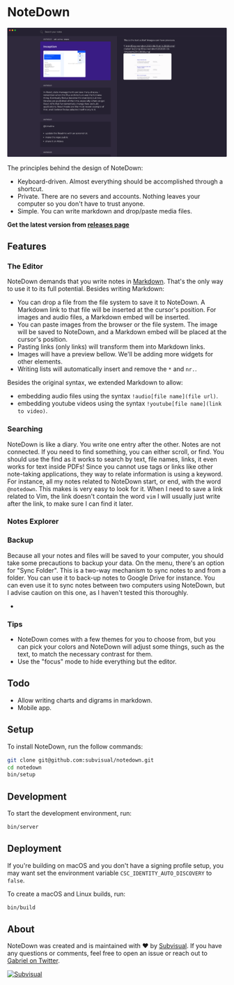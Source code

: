 # NoteDown

![Screenshot](./assets/demo.png)

The principles behind the design of NoteDown:

- Keyboard-driven. Almost everything should be accomplished through a shortcut.
- Private. There are no severs and accounts. Nothing leaves your computer so
  you don't have to trust anyone.
- Simple. You can write markdown and drop/paste media files.

**Get the latest version from [releases page](https://github.com/subvisual/notedown/releases)**

## Features

### The Editor

NoteDown demands that you write notes in [Markdown](https://daringfireball.net/projects/markdown/syntax). That's the only way to use it to its full potential. Besides writing Markdown:

- You can drop a file from the file system to save it to NoteDown. A Markdown link to
  that file will be inserted at the cursor's position. For images and audio
  files, a Markdown embed will be inserted.
- You can paste images from the browser or the file system. The image will be saved to NoteDown, and a Markdown embed will be placed at the cursor's position.
- Pasting links (only links) will transform them into Markdown links.
- Images will have a preview bellow. We'll be adding more widgets for other elements.
- Writing lists will automatically insert and remove the `*` and `nr.`.

Besides the original syntax, we extended Markdown to allow:

- embedding audio files using the syntax `!audio[file name](file url)`.
- embedding youtube videos using the syntax `!youtube[file name](link to video)`.

### Searching

NoteDown is like a diary. You write one entry after the other. Notes are not connected. If you need to find something, you can either scroll, or find. You should use the find as it works to search by text, file names, links, it even works for text inside PDFs! Since you cannot use tags or links like other note-taking applications, they way to relate information is using a keyword. For instance, all my notes related to NoteDown start, or end, with the word `@notedown`. This makes is very easy to look for it. When I need to save a link related to Vim, the link doesn't contain the word `vim` I will usually just write after the link, to make sure I can find it later.

### Notes Explorer

### Backup

Because all your notes and files will be saved to your computer, you should take some precautions to backup your data. On the menu, there's an option for "Sync Folder". This is a two-way mechanism to sync notes to and from a folder. You can use it to back-up notes to Google Drive for instance. You can even use it to sync notes between two computers using NoteDown, but I advise caution on this one, as I haven't tested this thoroughly.

- 

### Tips

- NoteDown comes with a few themes for you to choose from, but you can pick your colors and NoteDown will adjust some things, such as the text, to match the necessary contrast for them.
- Use the "focus" mode to hide everything but the editor.

## Todo

- Allow writing charts and digrams in markdown.
- Mobile app.

## Setup

To install NoteDown, run the follow commands:

```sh
git clone git@github.com:subvisual/notedown.git
cd notedown
bin/setup
```

## Development

To start the development environment, run:

```sh
bin/server
```

## Deployment

If you're building on macOS and you don't have a signing profile setup, you may
want set the environment variable `CSC_IDENTITY_AUTO_DISCOVERY` to `false`.

To create a macOS and Linux builds, run:

```sh
bin/build
```

## About

NoteDown was created and is maintained with :heart: by [Subvisual][subvisual].
If you have any questions or comments, feel free to open an issue or reach out
to [Gabriel on Twitter](https://twitter.com/gabrielgpoca).

[![Subvisual][subvisual-logo]][subvisual]

[subvisual]: http://subvisual.com
[subvisual-logo]: https://raw.githubusercontent.com/subvisual/guides/master/github/templates/logos/blue.png
